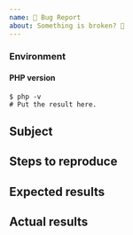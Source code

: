 ```yaml
---
name: 🐞 Bug Report
about: Something is broken? 🔨
---
```


<!--
    Before you open an issue, make sure this one does not already exist.
-->

<!--
    If you are reporting a bug, please try to fill in the following.
    Otherwise remove it.
-->

### Environment

#### PHP version

```
$ php -v
# Put the result here.
```

## Subject

<!--
    Give here as many details as possible.
    Next sections are for ERRORS only.
-->

## Steps to reproduce

## Expected results

## Actual results

<!--
    If it's an error message or piece of code, use code block tags,
    and make sure you provide the whole stack trace(s),
    not just the first error message you can see.
-->
